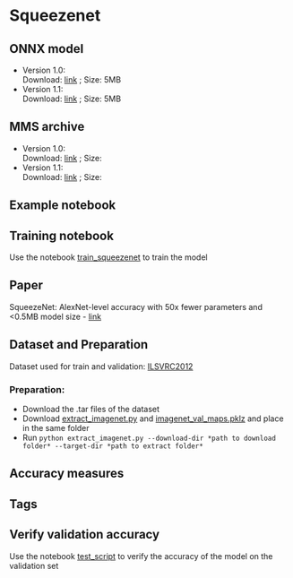 # Squeezenet
## ONNX model
* Version 1.0: <br>Download: [link]() ; Size: 5MB
* Version 1.1:<br>Download: [link]() ; Size: 5MB
## MMS archive
* Version 1.0: <br>Download: [link]() ; Size:
* Version 1.1:<br>Download: [link]() ; Size:
## Example notebook
## Training notebook
Use the notebook [train_squeezenet](train_squeezenet.ipynb) to train the model
## Paper
SqueezeNet: AlexNet-level accuracy with 50x fewer parameters and <0.5MB model size - [link](https://arxiv.org/abs/1602.07360)
## Dataset and Preparation
Dataset used for train and validation: [ILSVRC2012](http://www.image-net.org/challenges/LSVRC/2012/)
### Preparation:
* Download the .tar files of the dataset 
* Download [extract_imagenet.py](../extract_imagenet.py) and [imagenet_val_maps.pklz](../imagenet_val_maps.pklz) and place in the same folder
* Run `python extract_imagenet.py --download-dir *path to download folder* --target-dir *path to extract folder*`
## Accuracy measures
## Tags
## Verify validation accuracy
Use the notebook [test_script](../test_script.ipynb) to verify the accuracy of the model on the validation set
